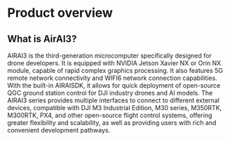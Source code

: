 # Product overview

## What is AirAI3?

AIRAI3 is the third-generation microcomputer specifically designed for drone developers. It is equipped with NVIDIA Jetson Xavier NX or Orin NX module, capable of rapid complex graphics processing. It also features 5G remote network connectivity and WIFI6 network connection capabilities. With the built-in AIRAISDK, it allows for quick deployment of open-source QGC ground station control for DJI industry drones and AI models. The AIRAI3 series provides multiple interfaces to connect to different external devices, compatible with DJI M3 Industrial Edition, M30 series, M350RTK, M300RTK, PX4, and other open-source flight control systems, offering greater flexibility and scalability, as well as providing users with rich and convenient development pathways.